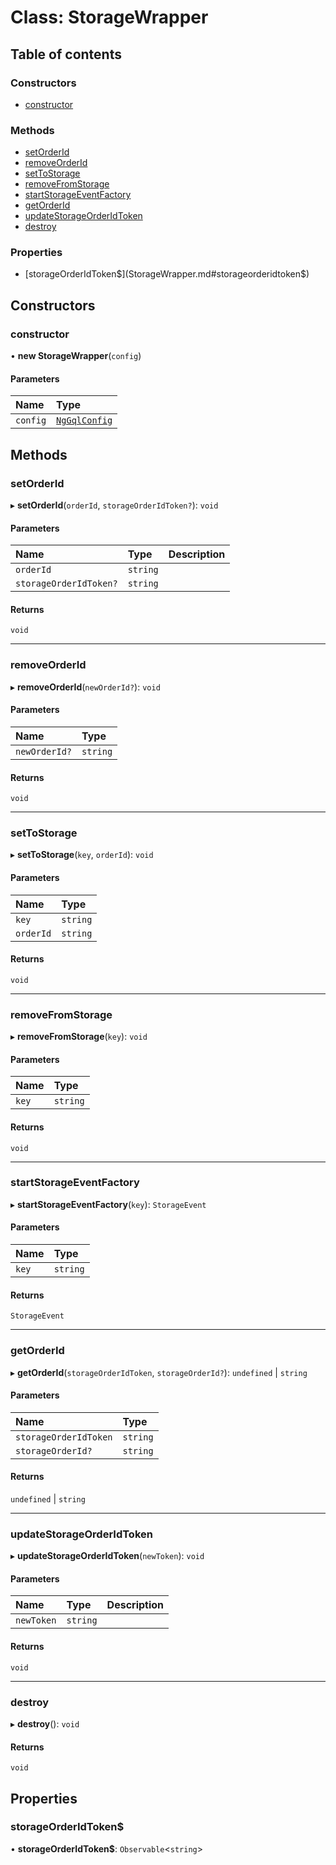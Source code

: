 # Class: StorageWrapper

## Table of contents

### Constructors

- [constructor](StorageWrapper.md#constructor)

### Methods

- [setOrderId](StorageWrapper.md#setorderid)
- [removeOrderId](StorageWrapper.md#removeorderid)
- [setToStorage](StorageWrapper.md#settostorage)
- [removeFromStorage](StorageWrapper.md#removefromstorage)
- [startStorageEventFactory](StorageWrapper.md#startstorageeventfactory)
- [getOrderId](StorageWrapper.md#getorderid)
- [updateStorageOrderIdToken](StorageWrapper.md#updatestorageorderidtoken)
- [destroy](StorageWrapper.md#destroy)

### Properties

- [storageOrderIdToken$](StorageWrapper.md#storageorderidtoken$)

## Constructors

### constructor

• **new StorageWrapper**(`config`)

#### Parameters

| Name | Type |
| :------ | :------ |
| `config` | [`NgGqlConfig`](../interfaces/NgGqlConfig.md) |

## Methods

### setOrderId

▸ **setOrderId**(`orderId`, `storageOrderIdToken?`): `void`

#### Parameters

| Name | Type | Description |
| :------ | :------ | :------ |
| `orderId` | `string` |  |
| `storageOrderIdToken?` | `string` |  |

#### Returns

`void`

___

### removeOrderId

▸ **removeOrderId**(`newOrderId?`): `void`

#### Parameters

| Name | Type |
| :------ | :------ |
| `newOrderId?` | `string` |

#### Returns

`void`

___

### setToStorage

▸ **setToStorage**(`key`, `orderId`): `void`

#### Parameters

| Name | Type |
| :------ | :------ |
| `key` | `string` |
| `orderId` | `string` |

#### Returns

`void`

___

### removeFromStorage

▸ **removeFromStorage**(`key`): `void`

#### Parameters

| Name | Type |
| :------ | :------ |
| `key` | `string` |

#### Returns

`void`

___

### startStorageEventFactory

▸ **startStorageEventFactory**(`key`): `StorageEvent`

#### Parameters

| Name | Type |
| :------ | :------ |
| `key` | `string` |

#### Returns

`StorageEvent`

___

### getOrderId

▸ **getOrderId**(`storageOrderIdToken`, `storageOrderId?`): `undefined` \| `string`

#### Parameters

| Name | Type |
| :------ | :------ |
| `storageOrderIdToken` | `string` |
| `storageOrderId?` | `string` |

#### Returns

`undefined` \| `string`

___

### updateStorageOrderIdToken

▸ **updateStorageOrderIdToken**(`newToken`): `void`

#### Parameters

| Name | Type | Description |
| :------ | :------ | :------ |
| `newToken` | `string` |  |

#### Returns

`void`

___

### destroy

▸ **destroy**(): `void`

#### Returns

`void`

## Properties

### storageOrderIdToken$

• **storageOrderIdToken$**: `Observable`<`string`\>
